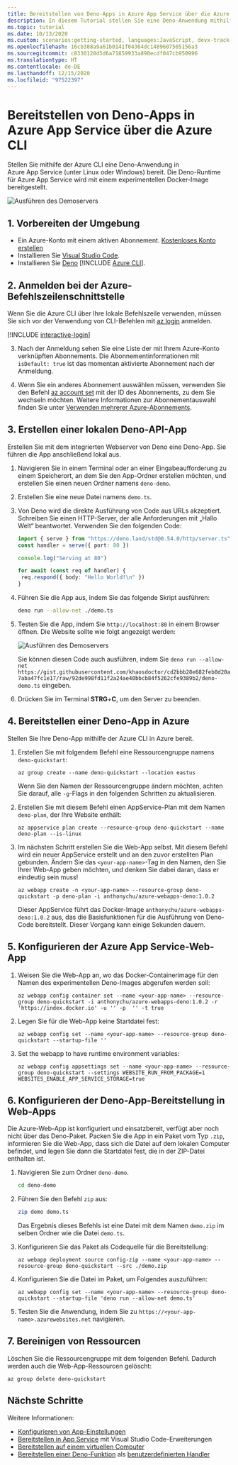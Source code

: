 ```yaml
---
title: Bereitstellen von Deno-Apps in Azure App Service über die Azure CLI
description: In diesem Tutorial stellen Sie eine Deno-Anwendung mithilfe der Azure CLI für Azure App Service (unter Linux oder Windows) bereit.
ms.topic: tutorial
ms.date: 10/13/2020
ms.custom: scenarios:getting-started, languages:JavaScript, devx-track-javascript
ms.openlocfilehash: 16cb388a9a61b0141f04364dc1489607565156a3
ms.sourcegitcommit: c8330128d5d6a71859933a890ecdf047cb950996
ms.translationtype: HT
ms.contentlocale: de-DE
ms.lasthandoff: 12/15/2020
ms.locfileid: "97522397"
---
```

# <a name="deploy-deno-apps-to-azure-app-service-from-the-azure-cli"></a>Bereitstellen von Deno-Apps in Azure App Service über die Azure CLI

Stellen Sie mithilfe der Azure CLI eine Deno-Anwendung in Azure App Service (unter Linux oder Windows) bereit. Die Deno-Runtime für Azure App Service wird mit einem experimentellen Docker-Image bereitgestellt. 

![Ausführen des Demoservers](../media/deploy-azure/deno-hello-world.png)

## <a name="1-prepare-your-environment"></a>1. Vorbereiten der Umgebung

- Ein Azure-Konto mit einem aktiven Abonnement. [Kostenloses Konto erstellen](https://azure.microsoft.com/free/?utm_source=campaign&utm_campaign=vscode-tutorial-appservice-deno&mktingSource=vscode-tutorial-appservice-deno)
- Installieren Sie [Visual Studio Code](https://code.visualstudio.com/).
- Installieren Sie [Deno](https://deno.land/#installation)
[!INCLUDE [Azure CLI](../../includes/azure-cli-prepare-your-environment-no-header.md)].


## <a name="2-sign-in-to-azure-cli"></a>2. Anmelden bei der Azure-Befehlszeilenschnittstelle

Wenn Sie die Azure CLI über Ihre lokale Befehlszeile verwenden, müssen Sie sich vor der Verwendung von CLI-Befehlen mit [az login](/cli/azure/reference-index#az-login) anmelden.

[!INCLUDE [interactive-login](../../azure-cli/includes/interactive-login.md)]

3. Nach der Anmeldung sehen Sie eine Liste der mit Ihrem Azure-Konto verknüpften Abonnements. Die Abonnementinformationen mit `isDefault: true` ist das momentan aktivierte Abonnement nach der Anmeldung. 

4. Wenn Sie ein anderes Abonnement auswählen müssen, verwenden Sie den Befehl [az account set](/cli/azure/account#az-account-set) mit der ID des Abonnements, zu dem Sie wechseln möchten. Weitere Informationen zur Abonnementauswahl finden Sie unter [Verwenden mehrerer Azure-Abonnements](/cli/azure/manage-azure-subscriptions-azure-cli).

## <a name="3-create-local-deno-api-app"></a>3. Erstellen einer lokalen Deno-API-App

Erstellen Sie mit dem integrierten Webserver von Deno eine Deno-App. Sie führen die App anschließend lokal aus.

1. Navigieren Sie in einem Terminal oder an einer Eingabeaufforderung zu einem Speicherort, an dem Sie den App-Ordner erstellen möchten, und erstellen Sie einen neuen Ordner namens `deno-demo`.

1. Erstellen Sie eine neue Datei namens `demo.ts`.
1. Von Deno wird die direkte Ausführung von Code aus URLs akzeptiert. Schreiben Sie einen HTTP-Server, der alle Anforderungen mit „Hallo Welt“ beantwortet. Verwenden Sie den folgenden Code:

    ```typescript
    import { serve } from "https://deno.land/std@0.54.0/http/server.ts"
    const handler = serve({ port: 80 })

    console.log("Serving at 80")

    for await (const req of handler) {
     req.respond({ body: "Hello World!\n" })
    }
    ```

1. Führen Sie die App aus, indem Sie das folgende Skript ausführen:

    ```bash
    deno run --allow-net ./demo.ts
    ```

1. Testen Sie die App, indem Sie `http://localhost:80` in einem Browser öffnen. Die Website sollte wie folgt angezeigt werden:

    ![Ausführen des Demoservers](../media/deploy-azure/deno-hello-world.png)

    Sie können diesen Code auch ausführen, indem Sie `deno run --allow-net https://gist.githubusercontent.com/khaosdoctor/cd2bbb28e682feb8d20a7aba47fc1e17/raw/92de998fd11f2a24ae40bbcb84f5262cfe9389b2/deno-demo.ts` eingeben.

1. Drücken Sie im Terminal **STRG**+**C**, um den Server zu beenden.

## <a name="4-deploy-deno-app-to-azure"></a>4. Bereitstellen einer Deno-App in Azure

Stellen Sie Ihre Deno-App mithilfe der Azure CLI in Azure bereit.

1. Erstellen Sie mit folgendem Befehl eine Ressourcengruppe namens `deno-quickstart`:

    ```azurecli
    az group create --name deno-quickstart --location eastus
    ```

    Wenn Sie den Namen der Ressourcengruppe ändern möchten, achten Sie darauf, alle `-g`-Flags in den folgenden Schritten zu aktualisieren.

1. Erstellen Sie mit diesem Befehl einen AppService-Plan mit dem Namen `deno-plan`, der Ihre Website enthält:

    ```azurecli
    az appservice plan create --resource-group deno-quickstart --name deno-plan --is-linux
    ```

1. Im nächsten Schritt erstellen Sie die Web-App selbst. Mit diesem Befehl wird ein neuer AppService erstellt und an den zuvor erstellten Plan gebunden. Ändern Sie das `<your-app-name>`-Tag in den Namen, den Sie Ihrer Web-App geben möchten, und denken Sie dabei daran, dass er eindeutig sein muss!

    ```azurecli
    az webapp create -n <your-app-name> --resource-group deno-quickstart -p deno-plan -i anthonychu/azure-webapps-deno:1.0.2
    ```

    Dieser AppService führt das Docker-Image `anthonychu/azure-webapps-deno:1.0.2` aus, das die Basisfunktionen für die Ausführung von Deno-Code bereitstellt. Dieser Vorgang kann einige Sekunden dauern.

## <a name="5-configure-the-azure-app-service-webapp"></a>5. Konfigurieren der Azure App Service-Web-App

1. Weisen Sie die Web-App an, wo das Docker-Containerimage für den Namen des experimentellen Deno-Images abgerufen werden soll:

    ```azurecli
    az webapp config container set --name <your-app-name> --resource-group deno-quickstart -i anthonychu/azure-webapps-deno:1.0.2 -r 'https://index.docker.io' -u '' -p  '' -t true
    ```

1. Legen Sie für die Web-App keine Startdatei fest:

    ```azurecli
    az webapp config set --name <your-app-name> --resource-group deno-quickstart --startup-file ''

1. Set the webapp to have runtime environment variables:

    ```azurecli
    az webapp config appsettings set --name <your-app-name> --resource-group deno-quickstart --settings WEBSITE_RUN_FROM_PACKAGE=1 WEBSITES_ENABLE_APP_SERVICE_STORAGE=true
    ```

## <a name="6-configure-deno-app-deployment-to-web-app"></a>6. Konfigurieren der Deno-App-Bereitstellung in Web-Apps 

Die Azure-Web-App ist konfiguriert und einsatzbereit, verfügt aber noch nicht über das Deno-Paket. Packen Sie die App in ein Paket vom Typ `.zip`, informieren Sie die Web-App, dass sich die Datei auf dem lokalen Computer befindet, und legen Sie dann die Startdatei fest, die in der ZIP-Datei enthalten ist. 

1. Navigieren Sie zum Ordner `deno-demo`.

    ```bash
    cd deno-demo
    ```

1. Führen Sie den Befehl `zip` aus:

    ```bash
    zip demo demo.ts
    ```

    Das Ergebnis dieses Befehls ist eine Datei mit dem Namen `demo.zip` im selben Ordner wie die Datei `demo.ts`.

1. Konfigurieren Sie das Paket als Codequelle für die Bereitstellung:

    ```azurecli
    az webapp deployment source config-zip --name <your-app-name> --resource-group deno-quickstart --src ./demo.zip
    ```

1. Konfigurieren Sie die Datei im Paket, um Folgendes auszuführen:

    ```azurecli
    az webapp config set --name <your-app-name> --resource-group deno-quickstart --startup-file 'deno run --allow-net demo.ts'
    ```

1. Testen Sie die Anwendung, indem Sie zu `https://<your-app-name>.azurewebsites.net` navigieren. 

## <a name="7-clean-up-resources"></a>7. Bereinigen von Ressourcen

Löschen Sie die Ressourcengruppe mit dem folgenden Befehl. Dadurch werden auch die Web-App-Ressourcen gelöscht:

```azurecli
az group delete deno-quickstart
```

## <a name="next-steps"></a>Nächste Schritte

Weitere Informationen:
* [Konfigurieren von App-Einstellungen](../how-to/configure-web-app-settings.md)
* [Bereitstellen in App Service](../tutorial-vscode-azure-app-service-node-01.md) mit Visual Studio Code-Erweiterungen
* [Bereitstellen auf einem virtuellen Computer](./nodejs-virtual-machine-vm/introduction.md)
* [Bereitstellen einer Deno-Funktion](https://github.com/anthonychu/azure-functions-deno-worker) als [benutzerdefinierten Handler](/azure/azure-functions/functions-custom-handlers)